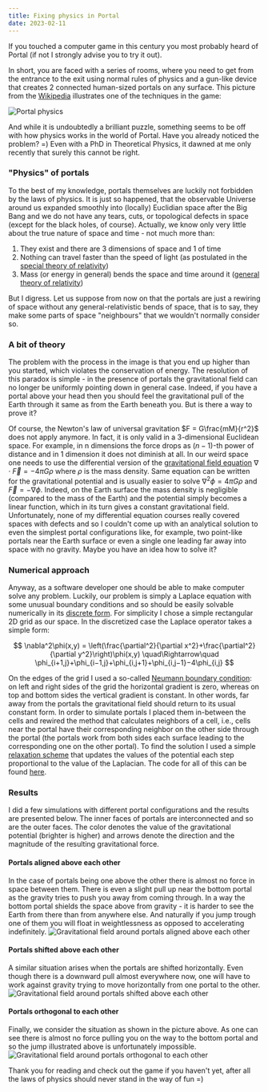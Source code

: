 ```yaml
---
title: Fixing physics in Portal
date: 2023-02-11
---
```


If you touched a computer game in this century you most probably heard of Portal (if not I strongly advise you to try it out).

In short, you are faced with a series of rooms, where you need to get from the entrance to the exit using normal rules of physics and a gun-like device that creates 2 connected human-sized portals on any surface.
This picture from the [Wikipedia](<https://en.wikipedia.org/wiki/Portal_(series)#Gameplay>) illustrates one of the techniques in the game:

![Portal physics](../../assets/portal_physics.svg)

And while it is undoubtedly a brilliant puzzle, something seems to be off with how physics works in the world of Portal.
Have you already noticed the problem? =)
Even with a PhD in Theoretical Physics, it dawned at me only recently that surely this cannot be right.

### "Physics" of portals

To the best of my knowledge, portals themselves are luckily not forbidden by the laws of physics.
It is just so happened, that the observable Universe around us expanded smoothly into (locally) Euclidian space after the Big Bang and we do not have any tears, cuts, or topological defects in space (except for the black holes, of course).
Actually, we know only very little about the true nature of space and time - not much more than:

1. They exist and there are 3 dimensions of space and 1 of time
2. Nothing can travel faster than the speed of light (as postulated in the [special theory of relativity](https://en.wikipedia.org/wiki/Special_relativity))
3. Mass (or energy in general) bends the space and time around it ([general theory of relativity](https://en.wikipedia.org/wiki/General_relativity))

But I digress. Let us suppose from now on that the portals are just a rewiring of space without any general-relativistic bends of space, that is to say, they make some parts of space "neighbours" that we wouldn't normally consider so.

### A bit of theory

The problem with the process in the image is that you end up higher than you started, which violates the conservation of energy.
The resolution of this paradox is simple - in the presence of portals the gravitational field can no longer be uniformly pointing down in general case.
Indeed, if you have a portal above your head then you should feel the gravitational pull of the Earth through it same as from the Earth beneath you.
But is there a way to prove it?

Of course, the Newton's law of universal gravitation $F = G\frac{mM}{r^2}$ does not apply anymore.
In fact, it is only valid in a 3-dimensional Euclidean space.
For example, in n dimensions the force drops as $(n-1)$-th power of distance and in 1 dimension it does not diminish at all.
In our weird space one needs to use the differential version of the [gravitational field equation](https://en.wikipedia.org/wiki/Poisson%27s_equation#Newtonian_gravity) $\nabla\cdot\vec{F} = −4\pi G \rho$ where $\rho$ is the mass density.
Same equation can be written for the gravitational potential and is usually easier to solve $\nabla^2\phi = 4\pi G\rho$ and $\vec{F} = −\nabla \phi$.
Indeed, on the Earth surface the mass density is negligible (compared to the mass of the Earth) and the potential simply becomes a linear function, which in its turn gives a constant gravitational field.
Unfortunately, none of my differential equation courses really covered spaces with defects and so I couldn't come up with an analytical solution to even the simplest portal configurations like, for example, two point-like portals near the Earth surface or even a single one leading far away into space with no gravity.
Maybe you have an idea how to solve it?

### Numerical approach

Anyway, as a software developer one should be able to make computer solve any problem.
Luckily, our problem is simply a Laplace equation with some unusual boundary conditions and so should be easily solvable numerically in its [discrete form](https://en.wikipedia.org/wiki/Discrete_Poisson_equation).
For simplicity I chose a simple rectangular 2D grid as our space.
In the discretized case the Laplace operator takes a simple form:

$$
\nabla^2\phi(x,y) = \left(\frac{\partial^2}{\partial x^2}+\frac{\partial^2}{\partial y^2}\right)\phi(x,y)
\quad\Rightarrow\quad
\phi_{i+1,j}+\phi_{i−1,j}+\phi_{i,j+1}+\phi_{i,j−1}−4\phi_{i,j}
$$

On the edges of the grid I used a so-called [Neumann boundary condition](https://en.wikipedia.org/wiki/Neumann_boundary_condition): on left and right sides of the grid the horizontal gradient is zero, whereas on top and bottom sides the vertical gradient is constant.
In other words, far away from the portals the gravitational field should return to its usual constant form.
In order to simulate portals I placed them in-between the cells and rewired the method that calculates neighbors of a cell, i.e., cells near the portal have their corresponding neighbor on the other side through the portal (the portals work from both sides each surface leading to the corresponding one on the other portal).
To find the solution I used a simple [relaxation scheme](<https://en.wikipedia.org/wiki/Relaxation_(iterative_method)>) that updates the values of the potential each step proportional to the value of the Laplacian.
The code for all of this can be found [here](https://github.com/drybalka/portal/tree/main).

### Results

I did a few simulations with different portal configurations and the results are presented below.
The inner faces of portals are interconnected and so are the outer faces.
The color denotes the value of the gravitational potential (brighter is higher) and arrows denote the direction and the magnitude of the resulting gravitational force.

#### Portals aligned above each other

In the case of portals being one above the other there is almost no force in space between them.
There is even a slight pull up near the bottom portal as the gravity tries to push you away from coming through.
In a way the bottom portal shields the space above from gravity - it is harder to see the Earth from there than from anywhere else.
And naturally if you jump trough one of them you will float in weightlessness as opposed to accelerating indefinitely.
![Gravitational field around portals aligned above each other](../../assets/portal_aligned.webp)

#### Portals shifted above each other

A similar situation arises when the portals are shifted horizontally.
Even though there is a downward pull almost everywhere now, one will have to work against gravity trying to move horizontally from one portal to the other.
![Gravitational field around portals shifted above each other](../../assets/portal_shifted.webp)

#### Portals orthogonal to each other

Finally, we consider the situation as shown in the picture above.
As one can see there is almost no force pulling you on the way to the bottom portal and so the jump illustrated above is unfortunately impossible.
![Gravitational field around portals orthogonal to each other](../../assets/portal_orthogonal.webp)

Thank you for reading and check out the game if you haven't yet, after all the laws of physics should never stand in the way of fun =)

